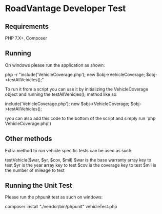 # RoadVantage Developer Test

## Requirements

PHP 7.X+, Composer

## Running

On windows please run the application as shown:

php -r "include('VehicleCoverage.php'); new $obj->VehicleCoverage; $obj->testAllVehicles();"

To run it from a script you can use it by initializing the VehicleCoverage object and running the testAllVehicles(); method like so:

include('VehicleCoverage.php'); 
new $obj->VehicleCoverage; 
$obj->testAllVehicles();

(you can also add this code to the bottom of the script and simply run 'php VehicleCoverage.php')

## Other methods

Extra method to run vehicle specific tests can be used as such:

testVehicle($war, $yr, $cov, $mil)
$war is the base warranty array key to test
$yr is the year array key to test
$cov is the coverage key to test
$mil is the number of mileage to test


## Running the Unit Test

Please run the phpunit test as such on windows:

composer install
"./vendor/bin/phpunit" vehicleTest.php
